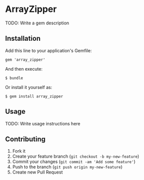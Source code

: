 # ArrayZipper

TODO: Write a gem description

## Installation

Add this line to your application's Gemfile:

    gem 'array_zipper'

And then execute:

    $ bundle

Or install it yourself as:

    $ gem install array_zipper

## Usage

TODO: Write usage instructions here

## Contributing

1. Fork it
2. Create your feature branch (`git checkout -b my-new-feature`)
3. Commit your changes (`git commit -am 'Add some feature'`)
4. Push to the branch (`git push origin my-new-feature`)
5. Create new Pull Request
